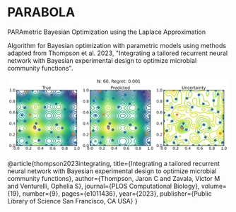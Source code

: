 # PARABOLA
PARAmetric Bayesian Optimization using the Laplace Approximation

Algorithm for Bayesian optimization with parametric models using methods adapted from Thompson et al. 2023, "Integrating a tailored recurrent neural network with Bayesian experimental design to optimize microbial community functions". 

![Alt text](figures/NN_bo.png?raw=true "PARABOLA")

@article{thompson2023integrating,
  title={Integrating a tailored recurrent neural network with Bayesian experimental design to optimize microbial community functions},
  author={Thompson, Jaron C and Zavala, Victor M and Venturelli, Ophelia S},
  journal={PLOS Computational Biology},
  volume={19},
  number={9},
  pages={e1011436},
  year={2023},
  publisher={Public Library of Science San Francisco, CA USA}
}

